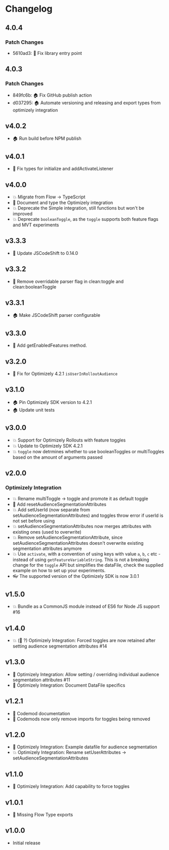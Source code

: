 # Changelog

## 4.0.4

### Patch Changes

- 5610ad3: :bug: Fix library entry point

## 4.0.3

### Patch Changes

- 849fc6b: :house: Fix GitHub publish action
- d037295: :house: Automate versioning and releasing and export types from optimizely integration

## v4.0.2

- :house: Run build before NPM publish

## v4.0.1

- :nail_care: Fix types for initialize and addActivateListener

## v4.0.0

- :boom: Migrate from Flow -> TypeScript
- :memo: Document and type the Optimizely integration
- :boom: Deprecate the Simple integration, still functions but won't be improved
- :boom: Deprecate `booleanToggle`, as the `toggle` supports both feature flags and MVT experiments

## v3.3.3

- :nail_care: Update JSCodeShift to 0.14.0

## v3.3.2

- :nail_care: Remove overridable parser flag in clean:toggle and clean:booleanToggle

## v3.3.1

- :house: Make JSCodeShift parser configurable

## v3.3.0

- :rocket: Add getEnabledFeatures method.

## v3.2.0

- :bug: Fix for Optimizely 4.2.1 `isUserInRolloutAudience`

## v3.1.0

- :house: Pin Optimizely SDK version to 4.2.1
- :house: Update unit tests

## v3.0.0

- :boom: Support for Optimizely Rollouts with feature toggles
- :boom: Update to Optimizely SDK 4.2.1
- :boom: `toggle` now detrmines whether to use booleanToggles or multiToggles based on the amount of arguments passed

## v2.0.0

### Optimizely Integration

- :boom: Rename multiToggle -> toggle and promote it as default toggle
- :rocket: Add resetAudienceSegmentationAttributes
- :boom: Add setUserId (now separate from setAudienceSegmentationAttributes) and toggles throw error if userId is not set before using
- :boom: setAudienceSegmentationAttributes now merges attributes with existing ones (used to overwrite)
- :boom: Remove setAudienceSegmentationAttribute, since setAudienceSegmentationAttributes doesn't overwrite existing segmentation attributes anymore
- :boom: Use `activate`, with a convention of using keys with value `a`, `b`, `c` etc - instead of using `getFeatureVariableString`. This is not a breaking change for the `toggle` API but simplifies the dataFile, check the supplied example on how to set up your experiments.
- :eyeglasses: The supported version of the Optimizely SDK is now 3.0.1

## v1.5.0

- :boom: Bundle as a CommonJS module instead of ES6 for Node JS support #16

## v1.4.0

- :boom: (:bug: ?) Optimizely Integration: Forced toggles are now retained after setting audience segmentation attributes #14

## v1.3.0

- :rocket: Optimizely Integration: Allow setting / overriding individual audience segmentation attributes #11
- :memo: Optimizely Integration: Document DataFile specifics

## v1.2.1

- :memo: Codemod documentation
- :bug: Codemods now only remove imports for toggles being removed

## v1.2.0

- :memo: Optimizely Integration: Example datafile for audience segmentation
- :boom: Optimizely Integration: Rename setUserAttributes -> setAudienceSegmentationAttributes

## v1.1.0

- :rocket: Optimizely Integration: Add capability to force toggles

## v1.0.1

- :bug: Missing Flow Type exports

## v1.0.0

- Initial release
